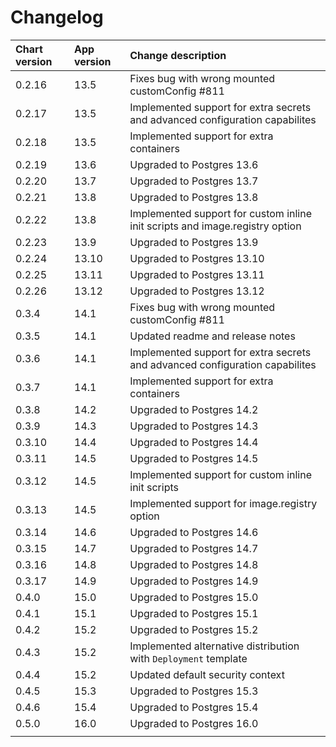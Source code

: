 # Changelog

| Chart version | App version | Change description |
| :------------ | :---------- | :----------------- |
| 0.2.16 | 13.5 | Fixes bug with wrong mounted customConfig #811 |
| 0.2.17 | 13.5 | Implemented support for extra secrets and advanced configuration capabilites |
| 0.2.18 | 13.5 | Implemented support for extra containers |
| 0.2.19 | 13.6 | Upgraded to Postgres 13.6 |
| 0.2.20 | 13.7 | Upgraded to Postgres 13.7 |
| 0.2.21 | 13.8 | Upgraded to Postgres 13.8 |
| 0.2.22 | 13.8 | Implemented support for custom inline init scripts and image.registry option |
| 0.2.23 | 13.9 | Upgraded to Postgres 13.9 |
| 0.2.24 | 13.10 | Upgraded to Postgres 13.10 |
| 0.2.25 | 13.11 | Upgraded to Postgres 13.11 |
| 0.2.26 | 13.12 | Upgraded to Postgres 13.12 |
| 0.3.4 | 14.1 | Fixes bug with wrong mounted customConfig #811 |
| 0.3.5 | 14.1 | Updated readme and release notes |
| 0.3.6 | 14.1 | Implemented support for extra secrets and advanced configuration capabilites |
| 0.3.7 | 14.1 | Implemented support for extra containers |
| 0.3.8 | 14.2 | Upgraded to Postgres 14.2 |
| 0.3.9 | 14.3 | Upgraded to Postgres 14.3 |
| 0.3.10 | 14.4 | Upgraded to Postgres 14.4 |
| 0.3.11 | 14.5 | Upgraded to Postgres 14.5 |
| 0.3.12 | 14.5 | Implemented support for custom inline init scripts |
| 0.3.13 | 14.5 | Implemented support for image.registry option |
| 0.3.14 | 14.6 | Upgraded to Postgres 14.6 |
| 0.3.15 | 14.7 | Upgraded to Postgres 14.7 |
| 0.3.16 | 14.8 | Upgraded to Postgres 14.8 |
| 0.3.17 | 14.9 | Upgraded to Postgres 14.9 |
| 0.4.0 | 15.0 | Upgraded to Postgres 15.0 |
| 0.4.1 | 15.1 | Upgraded to Postgres 15.1 |
| 0.4.2 | 15.2 | Upgraded to Postgres 15.2 |
| 0.4.3 | 15.2 | Implemented alternative distribution with `Deployment` template |
| 0.4.4 | 15.2 | Updated default security context |
| 0.4.5 | 15.3 | Upgraded to Postgres 15.3 |
| 0.4.6 | 15.4 | Upgraded to Postgres 15.4 |
| 0.5.0 | 16.0 | Upgraded to Postgres 16.0 |
| | | |
